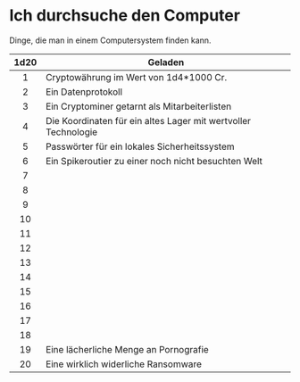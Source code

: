 # Ich durchsuche den Computer

Dinge, die man in einem Computersystem finden kann.

|1d20|Geladen|
|:---:|---|
|1| Cryptowährung im Wert von 1d4*1000 Cr. |
|2| Ein Datenprotokoll |
|3| Ein Cryptominer getarnt als Mitarbeiterlisten |
|4| Die Koordinaten für ein altes Lager mit wertvoller Technologie |
|5| Passwörter für ein lokales Sicherheitssystem |
|6| Ein Spikeroutier zu einer noch nicht besuchten Welt |
|7| |
|8||
|9||
|10||
|11||
|12||
|13||
|14||
|15||
|16||
|17||
|18||
|19| Eine lächerliche Menge an Pornografie |
|20| Eine wirklich widerliche Ransomware |
